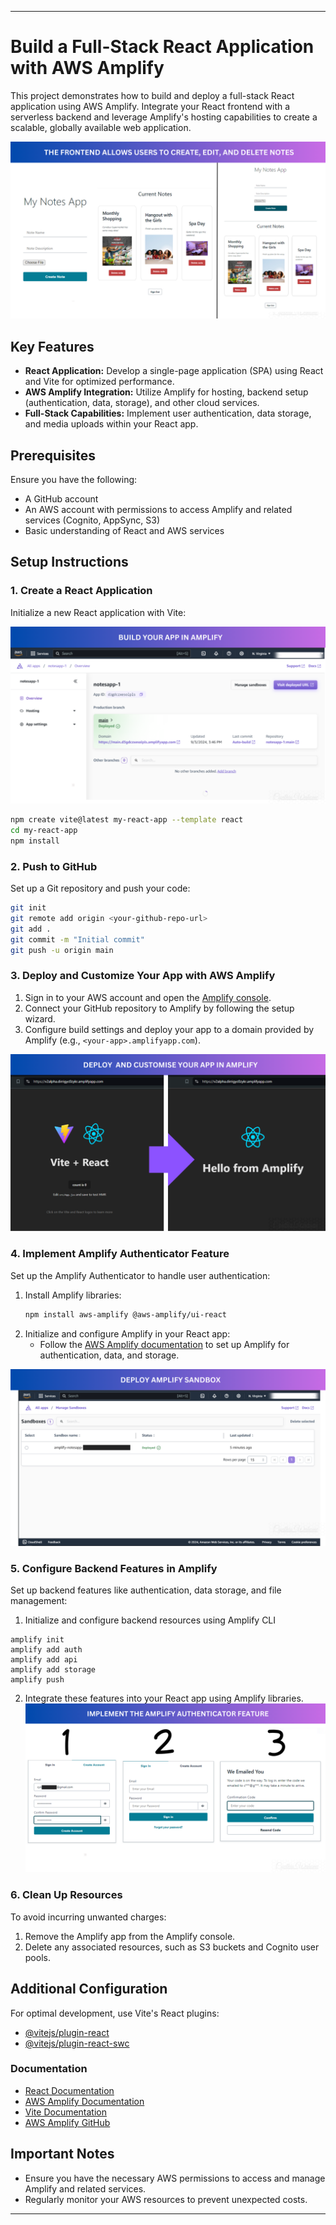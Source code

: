 
---

# Build a Full-Stack React Application with AWS Amplify

This project demonstrates how to build and deploy a full-stack React application using AWS Amplify. Integrate your React frontend with a serverless backend and leverage Amplify's hosting capabilities to create a scalable, globally available web application.

![React Application](/src/assets/5.png)

## Key Features

- **React Application:** Develop a single-page application (SPA) using React and Vite for optimized performance.
- **AWS Amplify Integration:** Utilize Amplify for hosting, backend setup (authentication, data, storage), and other cloud services.
- **Full-Stack Capabilities:** Implement user authentication, data storage, and media uploads within your React app.

## Prerequisites

Ensure you have the following:

- A GitHub account
- An AWS account with permissions to access Amplify and related services (Cognito, AppSync, S3)
- Basic understanding of React and AWS services

## Setup Instructions

### 1. Create a React Application

Initialize a new React application with Vite:

![Build Your App in Amplify: ](/src/assets//1.png)

```bash
npm create vite@latest my-react-app --template react
cd my-react-app
npm install
```

### 2. Push to GitHub

Set up a Git repository and push your code:

```bash
git init
git remote add origin <your-github-repo-url>
git add .
git commit -m "Initial commit"
git push -u origin main
```

### 3. Deploy and Customize Your App with AWS Amplify

1. Sign in to your AWS account and open the [Amplify console](https://console.aws.amazon.com/amplify).
2. Connect your GitHub repository to Amplify by following the setup wizard.
3. Configure build settings and deploy your app to a domain provided by Amplify (e.g., `<your-app>.amplifyapp.com`).

![Deploy with AWS Amplify](/src/assets/2.png)

### 4. Implement Amplify Authenticator Feature
Set up the Amplify Authenticator to handle user authentication:

1. Install Amplify libraries:
   ```bash
   npm install aws-amplify @aws-amplify/ui-react
   ```
2. Initialize and configure Amplify in your React app:
   - Follow the [AWS Amplify documentation](https://docs.amplify.aws/) to set up Amplify for authentication, data, and storage.

![Deploy Amplify Sandbox](/src/assets/3.png)


### 5. Configure Backend Features in Amplify
Set up backend features like authentication, data storage, and file management:

1. Initialize and configure backend resources using Amplify CLI

```
amplify init
amplify add auth
amplify add api
amplify add storage
amplify push
```
2. Integrate these features into your React app using Amplify libraries.
![Implement Amplify Authenticator Feature](/src/assets/4.png)

### 6. Clean Up Resources

To avoid incurring unwanted charges:

1. Remove the Amplify app from the Amplify console.
2. Delete any associated resources, such as S3 buckets and Cognito user pools.

## Additional Configuration

For optimal development, use Vite's React plugins:

- [@vitejs/plugin-react](https://github.com/vitejs/vite-plugin-react)
- [@vitejs/plugin-react-swc](https://github.com/vitejs/vite-plugin-react-swc)

### Documentation

- [React Documentation](https://reactjs.org/docs/getting-started.html)
- [AWS Amplify Documentation](https://docs.amplify.aws/)
- [Vite Documentation](https://vitejs.dev/guide/)
- [AWS Amplify GitHub](https://github.com/aws-amplify/amplify-js)

## Important Notes

- Ensure you have the necessary AWS permissions to access and manage Amplify and related services.
- Regularly monitor your AWS resources to prevent unexpected costs.

---

